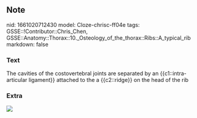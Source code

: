 ## Note
nid: 1661020712430
model: Cloze-chrisc-ff04e
tags: GSSE::!Contributor::Chris_Chen, GSSE::Anatomy::Thorax::10._Osteology_of_the_thorax::Ribs::A_typical_rib
markdown: false

### Text
<div class='toggle'>
  The cavities of the costovertebral joints are separated by an
  {{c1::intra-articular ligament}} attached to the a {{c2::ridge}}
  on the head of the rib
</div>

### Extra
<img src="paste-5d3bb176b25801d36004d1e188f2133d7d0279fb.png">
